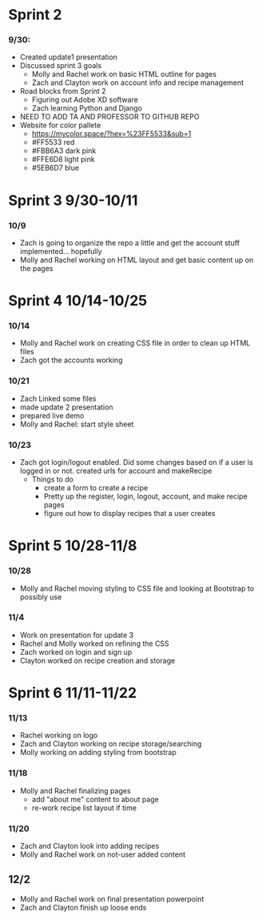 # Sprint 2 

### 9/30:
-	Created update1 presentation
-	Discussed sprint 3 goals
    -	Molly and Rachel work on basic HTML outline for pages
    -	Zach and Clayton work on account info and recipe management
-	Road blocks from Sprint 2
    -	Figuring out Adobe XD software
    -	Zach learning Python and Django 
-	NEED TO ADD TA AND PROFESSOR TO GITHUB REPO
-	Website for color pallete 
    -	https://mycolor.space/?hex=%23FF5533&sub=1 
    -   #FF5533 red
    -   #FBB6A3 dark pink
    -   #FFE6D8 light pink
    -   #5EB6D7 blue

# Sprint 3 9/30-10/11

### 10/9
- Zach is going to organize the repo a little and get the account stuff implemented... hopefully
- Molly and Rachel working on HTML layout and get basic content up on the pages

# Sprint 4 10/14-10/25

### 10/14
- Molly and Rachel work on creating CSS file in order to clean up HTML files
- Zach got the accounts working 

### 10/21 
- Zach Linked some files
- made update 2 presentation
- prepared live demo
- Molly and Rachel: start style sheet

### 10/23
- Zach got login/logout enabled. Did some changes based on if a user is logged in or not. created urls for account and makeRecipe
    - Things to do
        - create a form to create a recipe
        - Pretty up the register, login, logout, account, and make recipe pages
        - figure out how to display recipes that a user creates

# Sprint 5 10/28-11/8

### 10/28
- Molly and Rachel moving styling to CSS file and looking at Bootstrap to possibly use

### 11/4
- Work on presentation for update 3
- Rachel and Molly worked on refining the CSS
- Zach worked on login and sign up
- Clayton worked on recipe creation and storage

# Sprint 6 11/11-11/22

### 11/13
- Rachel working on logo
- Zach and Clayton working on recipe storage/searching
- Molly working on adding styling from bootstrap

### 11/18
- Molly and Rachel finalizing pages
    - add "about me" content to about page
    - re-work recipe list layout if time

### 11/20
- Zach and Clayton look into adding recipes
- Molly and Rachel work on not-user added content

## 12/2
- Molly and Rachel work on final presentation powerpoint
- Zach and Clayton finish up loose ends
